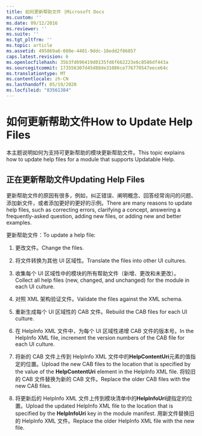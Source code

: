 ```yaml
---
title: 如何更新帮助文件 |Microsoft Docs
ms.custom: ''
ms.date: 09/12/2016
ms.reviewer: ''
ms.suite: ''
ms.tgt_pltfrm: ''
ms.topic: article
ms.assetid: 495869a6-080e-4401-9ddc-16edd2f86857
caps.latest.revision: 6
ms.openlocfilehash: 35b3fd696419d0135fd6f662223e6c8586df443a
ms.sourcegitcommit: 173556307d45d88de31086ce776770547eece64c
ms.translationtype: MT
ms.contentlocale: zh-CN
ms.lasthandoff: 05/19/2020
ms.locfileid: "83561384"
---
```

# <a name="how-to-update-help-files"></a><span data-ttu-id="01a98-102">如何更新帮助文件</span><span class="sxs-lookup"><span data-stu-id="01a98-102">How to Update Help Files</span></span>

<span data-ttu-id="01a98-103">本主题说明如何为支持可更新帮助的模块更新帮助文件。</span><span class="sxs-lookup"><span data-stu-id="01a98-103">This topic explains how to update help files for a module that supports Updatable Help.</span></span>

## <a name="updating-help-files"></a><span data-ttu-id="01a98-104">正在更新帮助文件</span><span class="sxs-lookup"><span data-stu-id="01a98-104">Updating Help Files</span></span>

<span data-ttu-id="01a98-105">更新帮助文件的原因有很多，例如，纠正错误、阐明概念、回答经常询问的问题、添加新文件，或者添加更好的更好的示例。</span><span class="sxs-lookup"><span data-stu-id="01a98-105">There are many reasons to update help files, such as correcting errors, clarifying a concept, answering a frequently-asked question, adding new files, or adding new and better examples.</span></span>

<span data-ttu-id="01a98-106">更新帮助文件：</span><span class="sxs-lookup"><span data-stu-id="01a98-106">To update a help file:</span></span>

1. <span data-ttu-id="01a98-107">更改文件。</span><span class="sxs-lookup"><span data-stu-id="01a98-107">Change the files.</span></span>

2. <span data-ttu-id="01a98-108">将文件转换为其他 UI 区域性。</span><span class="sxs-lookup"><span data-stu-id="01a98-108">Translate the files into other UI cultures.</span></span>

3. <span data-ttu-id="01a98-109">收集每个 UI 区域性中的模块的所有帮助文件（新增、更改和未更改）。</span><span class="sxs-lookup"><span data-stu-id="01a98-109">Collect all help files (new, changed, and unchanged) for the module in each UI culture.</span></span>

4. <span data-ttu-id="01a98-110">对照 XML 架构验证文件。</span><span class="sxs-lookup"><span data-stu-id="01a98-110">Validate the files against the XML schema.</span></span>

5. <span data-ttu-id="01a98-111">重新生成每个 UI 区域性的 CAB 文件。</span><span class="sxs-lookup"><span data-stu-id="01a98-111">Rebuild the CAB files for each UI culture.</span></span>

6. <span data-ttu-id="01a98-112">在 HelpInfo XML 文件中，为每个 UI 区域性递增 CAB 文件的版本号。</span><span class="sxs-lookup"><span data-stu-id="01a98-112">In the HelpInfo XML file, increment the version numbers of the CAB file for each UI culture.</span></span>

7. <span data-ttu-id="01a98-113">将新的 CAB 文件上传到 HelpInfo XML 文件中的**HelpContentUri**元素的值指定的位置。</span><span class="sxs-lookup"><span data-stu-id="01a98-113">Upload the new CAB files to the location that is specified by the value of the **HelpContentUri** element in the HelpInfo XML file.</span></span> <span data-ttu-id="01a98-114">将较旧的 CAB 文件替换为新的 CAB 文件。</span><span class="sxs-lookup"><span data-stu-id="01a98-114">Replace the older CAB files with the new CAB files.</span></span>

8. <span data-ttu-id="01a98-115">将更新后的 HelpInfo XML 文件上传到模块清单中的**HelpInfoUri**键指定的位置。</span><span class="sxs-lookup"><span data-stu-id="01a98-115">Upload the updated HelpInfo XML file to the location that is specified by the **HelpInfoUri** key in the module manifest.</span></span> <span data-ttu-id="01a98-116">用新文件替换旧的 HelpInfo XML 文件。</span><span class="sxs-lookup"><span data-stu-id="01a98-116">Replace the older HelpInfo XML file with the new file.</span></span>
